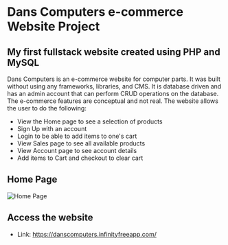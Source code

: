 # Dans Computers e-commerce Website Project

## My first fullstack website created using PHP and MySQL

Dans Computers is an e-commerce website for computer parts. It was built without
using any frameworks, libraries, and CMS. It is database driven and has an admin
account that can perform CRUD operations on the database. The e-commerce
features are conceptual and not real. The website allows the user to do the
following:

- View the Home page to see a selection of products
- Sign Up with an account
- Login to be able to add items to one's cart
- View Sales page to see all available products
- View Account page to see account details
- Add items to Cart and checkout to clear cart

## Home Page

<img src="https://i.imgur.com/XyRmHfK.png" alt="Home Page" />

## Access the website

- Link: https://danscomputers.infinityfreeapp.com/
